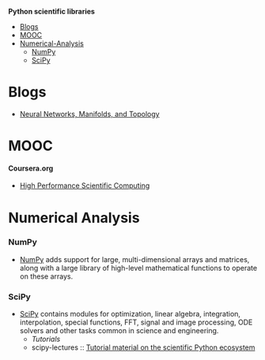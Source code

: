 **Python scientific libraries**
* [Blogs](#blogs)
* [MOOC](#mooc)
* [Numerical-Analysis](#numericalanalysis)
   * [NumPy](#numpy)
   * [SciPy](#scipy)

# Blogs
* [Neural Networks, Manifolds, and Topology](http://colah.github.io/posts/2014-03-NN-Manifolds-Topology/)

# MOOC
#### Coursera.org   
* [High Performance Scientific Computing](https://www.coursera.org/course/scicomp)


# Numerical Analysis
### NumPy
* [NumPy](http://www.numpy.org) adds support for large, multi-dimensional arrays and matrices, along with a large library of high-level mathematical functions to operate on these arrays. 

### SciPy
* [SciPy](http://www.scipy.org) contains modules for optimization, linear algebra, integration, interpolation, special functions, FFT, signal and image processing, ODE solvers and other tasks common in science and engineering.
   * _Tutorials_
   * scipy-lectures :: [Tutorial material on the scientific Python ecosystem](http://scipy-lectures.github.io)





